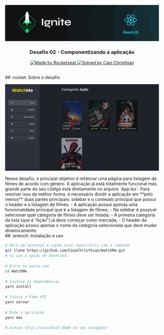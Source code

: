 <img src=".github/ignite.png" alt="Ignite" >
<h3 align="center">
  Desafio 02 - Componentizando a aplicação
</h3>
<p align="center">
  <a href="https://rocketseat.com.br">
    <img alt="Made by Rocketseat" src="https://img.shields.io/badge/made%20by-Rocketseat-%2306b656?style=flat-square">
  </a>
  
  <a href="https://www.linkedin.com/in/caio-christhian-lopes-silva-6429421b8/">
    <img alt="Solved by Caio Christhian" src="https://img.shields.io/badge/solved%20by-Caio%20Christhian-%2306b656?style=flat-square">
  </a>
</p>
<br>
## :rocket: Sobre o desafio
<p align="center">
  <img src=".github/watchme.png" alt="WatchMe">
</p>
Nesse desafio, o principal objetivo é refatorar uma página para listagem de filmes de acordo com gênero. 
A aplicação já está totalmente funcional mas grande parte do seu código está diretamente no arquivo `App.tsx`. Para resolver isso da melhor forma, é necessário dividir a aplicação em **pelo menos** duas partes principais: sidebar e o conteúdo principal que possui o header e a listagem de filmes.
- A aplicação possui apenas uma funcionalidade principal que é a listagem de filmes;
- Na sidebar é possível selecionar qual categoria de filmes deve ser listada;
- A primeira categoria da lista (que é "Ação") já deve começar como marcada;
- O header da aplicação possui apenas o nome da categoria selecionada que deve mudar dinamicamente.
<br>
## :wrench: Instalação e uso

```bash
# Abra um terminal e copie este repositório com o comando 
git clone https://github.com/CaioChristhian/WatchMe.git
# ou use a opção de download.

# Entre na pasta com 
cd WatchMe

# Instale as dependências
yarn install

# Inicie a Fake API
yarn server

# Rode a aplicação
yarn dev

# Acesse http://localhost:8080 no seu navagador
```